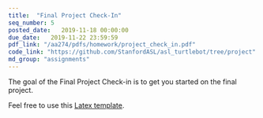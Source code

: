 ```yaml
---
title:  "Final Project Check-In"
seq_number: 5
posted_date:   2019-11-18 00:00:00
due_date:   2019-11-22 23:59:59
pdf_link: "/aa274/pdfs/homework/project_check_in.pdf"
code_link: "https://github.com/StanfordASL/asl_turtlebot/tree/project"
md_group: "assignments"
---
```


The goal of the Final Project Check-in is to get you started on the final project.

Feel free to use this [Latex template](/aa274/pdfs/homework/hw.tex).
